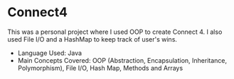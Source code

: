 # Connect4
This was a personal project where I used OOP to create Connect 4. I also used File I/O and a HashMap to keep track of user's wins.
- Language Used: Java
- Main Concepts Covered: OOP (Abstraction, Encapsulation, Inheritance, Polymorphism), File I/O, Hash Map, Methods and Arrays
